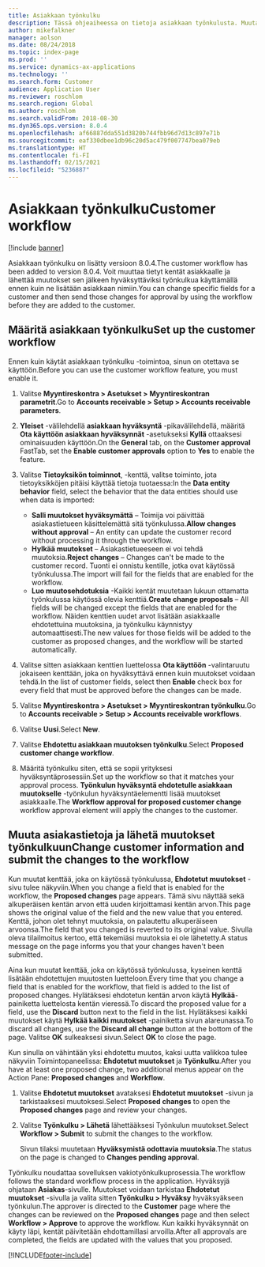 ```yaml
---
title: Asiakkaan työnkulku
description: Tässä ohjeaiheessa on tietoja asiakkaan työnkulusta. Muutat tietyt kentät asiakkaalle ja lähetät muutokset sen jälkeen hyväksyttäviksi työnkulkua käyttämällä ennen kuin ne lisätään asiakkaan nimiin.
author: mikefalkner
manager: aolson
ms.date: 08/24/2018
ms.topic: index-page
ms.prod: ''
ms.service: dynamics-ax-applications
ms.technology: ''
ms.search.form: Customer
audience: Application User
ms.reviewer: roschlom
ms.search.region: Global
ms.author: roschlom
ms.search.validFrom: 2018-08-30
ms.dyn365.ops.version: 8.0.4
ms.openlocfilehash: af66887dda551d3820b744fbb96d7d13c897e71b
ms.sourcegitcommit: eaf330dbee1db96c20d5ac479f007747bea079eb
ms.translationtype: HT
ms.contentlocale: fi-FI
ms.lasthandoff: 02/15/2021
ms.locfileid: "5236887"
---
```

# <a name="customer-workflow"></a><span data-ttu-id="c82ec-104">Asiakkaan työnkulku</span><span class="sxs-lookup"><span data-stu-id="c82ec-104">Customer workflow</span></span>

[!include [banner](../includes/banner.md)]

<span data-ttu-id="c82ec-105">Asiakkaan työnkulku on lisätty versioon 8.0.4.</span><span class="sxs-lookup"><span data-stu-id="c82ec-105">The customer workflow has been added to version 8.0.4.</span></span> <span data-ttu-id="c82ec-106">Voit muuttaa tietyt kentät asiakkaalle ja lähettää muutokset sen jälkeen hyväksyttäviksi työnkulkua käyttämällä ennen kuin ne lisätään asiakkaan nimiin.</span><span class="sxs-lookup"><span data-stu-id="c82ec-106">You can change specific fields for a customer and then send those changes for approval by using the workflow before they are added to the customer.</span></span>

## <a name="set-up-the-customer-workflow"></a><span data-ttu-id="c82ec-107">Määritä asiakkaan työnkulku</span><span class="sxs-lookup"><span data-stu-id="c82ec-107">Set up the customer workflow</span></span>

<span data-ttu-id="c82ec-108">Ennen kuin käytät asiakkaan työnkulku -toimintoa, sinun on otettava se käyttöön.</span><span class="sxs-lookup"><span data-stu-id="c82ec-108">Before you can use the customer workflow feature, you must enable it.</span></span>

1. <span data-ttu-id="c82ec-109">Valitse **Myyntireskontra \> Asetukset \> Myyntireskontran parametrit**.</span><span class="sxs-lookup"><span data-stu-id="c82ec-109">Go to **Accounts receivable \> Setup \> Accounts receivable parameters**.</span></span>
2. <span data-ttu-id="c82ec-110">**Yleiset** -välilehdellä **asiakkaan hyväksyntä** -pikavälilehdellä, määritä **Ota käyttöön asiakkaan hyväksynnät** -asetukseksi **Kyllä** ottaaksesi ominaisuuden käyttöön.</span><span class="sxs-lookup"><span data-stu-id="c82ec-110">On the **General** tab, on the **Customer approval** FastTab, set the **Enable customer approvals** option to **Yes** to enable the feature.</span></span>
3. <span data-ttu-id="c82ec-111">Valitse **Tietoyksikön toiminnot**, -kenttä, valitse toiminto, jota tietoyksikköjen pitäisi käyttää tietoja tuotaessa:</span><span class="sxs-lookup"><span data-stu-id="c82ec-111">In the **Data entity behavior** field, select the behavior that the data entities should use when data is imported:</span></span>

    - <span data-ttu-id="c82ec-112">**Salli muutokset hyväksymättä** – Toimija voi päivittää asiakastietueen käsittelemättä sitä työnkulussa.</span><span class="sxs-lookup"><span data-stu-id="c82ec-112">**Allow changes without approval** – An entity can update the customer record without processing it through the workflow.</span></span>
    - <span data-ttu-id="c82ec-113">**Hylkää muutokset** – Asiakastietueeseen ei voi tehdä muutoksia.</span><span class="sxs-lookup"><span data-stu-id="c82ec-113">**Reject changes** – Changes can't be made to the customer record.</span></span> <span data-ttu-id="c82ec-114">Tuonti ei onnistu kentille, jotka ovat käytössä työnkulussa.</span><span class="sxs-lookup"><span data-stu-id="c82ec-114">The import will fail for the fields that are enabled for the workflow.</span></span>
    - <span data-ttu-id="c82ec-115">**Luo muutosehdotuksia** -Kaikki kentät muutetaan lukuun ottamatta työnkulussa käytössä olevia kenttiä.</span><span class="sxs-lookup"><span data-stu-id="c82ec-115">**Create change proposals** – All fields will be changed except the fields that are enabled for the workflow.</span></span> <span data-ttu-id="c82ec-116">Näiden kenttien uudet arvot lisätään asiakkaalle ehdotettuina muutoksina, ja työnkulku käynnistyy automaattisesti.</span><span class="sxs-lookup"><span data-stu-id="c82ec-116">The new values for those fields will be added to the customer as proposed changes, and the workflow will be started automatically.</span></span>

4. <span data-ttu-id="c82ec-117">Valitse sitten asiakkaan kenttien luettelossa **Ota käyttöön** -valintaruutu jokaiseen kenttään, joka on hyväksyttävä ennen kuin muutokset voidaan tehdä.</span><span class="sxs-lookup"><span data-stu-id="c82ec-117">In the list of customer fields, select then **Enable** check box for every field that must be approved before the changes can be made.</span></span>
5. <span data-ttu-id="c82ec-118">Valitse **Myyntireskontra \> Asetukset \> Myyntireskontran työnkulku**.</span><span class="sxs-lookup"><span data-stu-id="c82ec-118">Go to **Accounts receivable \> Setup \> Accounts receivable workflows**.</span></span>
6. <span data-ttu-id="c82ec-119">Valitse **Uusi**.</span><span class="sxs-lookup"><span data-stu-id="c82ec-119">Select **New**.</span></span>
7. <span data-ttu-id="c82ec-120">Valitse **Ehdotettu asiakkaan muutoksen työnkulku**.</span><span class="sxs-lookup"><span data-stu-id="c82ec-120">Select **Proposed customer change workflow**.</span></span> 
8. <span data-ttu-id="c82ec-121">Määritä työnkulku siten, että se sopii yrityksesi hyväksyntäprosessiin.</span><span class="sxs-lookup"><span data-stu-id="c82ec-121">Set up the workflow so that it matches your approval process.</span></span> <span data-ttu-id="c82ec-122">**Työnkulun hyväksyntä ehdotetulle asiakkaan muutokselle** -työnkulun hyväksyntäelementti lisää muutokset asiakkaalle.</span><span class="sxs-lookup"><span data-stu-id="c82ec-122">The **Workflow approval for proposed customer change** workflow approval element will apply the changes to the customer.</span></span>

## <a name="change-customer-information-and-submit-the-changes-to-the-workflow"></a><span data-ttu-id="c82ec-123">Muuta asiakastietoja ja lähetä muutokset työnkulkuun</span><span class="sxs-lookup"><span data-stu-id="c82ec-123">Change customer information and submit the changes to the workflow</span></span>

<span data-ttu-id="c82ec-124">Kun muutat kenttää, joka on käytössä työnkulussa, **Ehdotetut muutokset** -sivu tulee näkyviin.</span><span class="sxs-lookup"><span data-stu-id="c82ec-124">When you change a field that is enabled for the workflow, the **Proposed changes** page appears.</span></span> <span data-ttu-id="c82ec-125">Tämä sivu näyttää sekä alkuperäisen kentän arvon että uuden kirjoittamasi kentän arvon.</span><span class="sxs-lookup"><span data-stu-id="c82ec-125">This page shows the original value of the field and the new value that you entered.</span></span> <span data-ttu-id="c82ec-126">Kenttä, johon olet tehnyt muutoksia, on palautettu alkuperäiseen arvoonsa.</span><span class="sxs-lookup"><span data-stu-id="c82ec-126">The field that you changed is reverted to its original value.</span></span> <span data-ttu-id="c82ec-127">Sivulla oleva tilailmoitus kertoo, että tekemiäsi muutoksia ei ole lähetetty.</span><span class="sxs-lookup"><span data-stu-id="c82ec-127">A status message on the page informs you that your changes haven't been submitted.</span></span>

<span data-ttu-id="c82ec-128">Aina kun muutat kenttää, joka on käytössä työnkulussa, kyseinen kenttä lisätään ehdotettujen muutosten luetteloon.</span><span class="sxs-lookup"><span data-stu-id="c82ec-128">Every time that you change a field that is enabled for the workflow, that field is added to the list of proposed changes.</span></span> <span data-ttu-id="c82ec-129">Hylätäksesi ehdotetun kentän arvon käytä **Hylkää**-painiketta luettelosta kentän vieressä.</span><span class="sxs-lookup"><span data-stu-id="c82ec-129">To discard the proposed value for a field, use the **Discard** button next to the field in the list.</span></span> <span data-ttu-id="c82ec-130">Hylätäksesi kaikki muutokset käytä **Hylkää kaikki muutokset** -painiketta sivun alareunassa.</span><span class="sxs-lookup"><span data-stu-id="c82ec-130">To discard all changes, use the **Discard all change** button at the bottom of the page.</span></span> <span data-ttu-id="c82ec-131">Valitse **OK** sulkeaksesi sivun.</span><span class="sxs-lookup"><span data-stu-id="c82ec-131">Select **OK** to close the page.</span></span>

<span data-ttu-id="c82ec-132">Kun sinulla on vähintään yksi ehdotettu muutos, kaksi uutta valikkoa tulee näkyviin Toimintopaneelissa: **Ehdotetut muutokset** ja **Työnkulku**.</span><span class="sxs-lookup"><span data-stu-id="c82ec-132">After you have at least one proposed change, two additional menus appear on the Action Pane: **Proposed changes** and **Workflow**.</span></span>

1. <span data-ttu-id="c82ec-133">Valitse **Ehdotetut muutokset** avataksesi **Ehdotetut muutokset** -sivun ja tarkistaaksesi muutoksesi.</span><span class="sxs-lookup"><span data-stu-id="c82ec-133">Select **Proposed changes** to open the **Proposed changes** page and review your changes.</span></span>
2. <span data-ttu-id="c82ec-134">Valitse **Työnkulku \> Lähetä** lähettääksesi Työnkulun muutokset.</span><span class="sxs-lookup"><span data-stu-id="c82ec-134">Select **Workflow \> Submit** to submit the changes to the workflow.</span></span>

    <span data-ttu-id="c82ec-135">Sivun tilaksi muutetaan **Hyväksymistä odottavia muutoksia**.</span><span class="sxs-lookup"><span data-stu-id="c82ec-135">The status on the page is changed to **Changes pending approval**.</span></span>

<span data-ttu-id="c82ec-136">Työnkulku noudattaa sovelluksen vakiotyönkulkuprosessia.</span><span class="sxs-lookup"><span data-stu-id="c82ec-136">The workflow follows the standard workflow process in the application.</span></span> <span data-ttu-id="c82ec-137">Hyväksyjä ohjataan **Asiakas**-sivulle. Muutokset voidaan tarkistaa **Ehdotetut muutokset** -sivulla ja valita sitten **Työnkulku \> Hyväksy** hyväksyäkseen työnkulun.</span><span class="sxs-lookup"><span data-stu-id="c82ec-137">The approver is directed to the **Customer** page where the changes can be reviewed on the **Proposed changes** page and then select **Workflow \> Approve** to approve the workflow.</span></span> <span data-ttu-id="c82ec-138">Kun kaikki hyväksynnät on käyty läpi, kentät päivitetään ehdottamillasi arvoilla.</span><span class="sxs-lookup"><span data-stu-id="c82ec-138">After all approvals are completed, the fields are updated with the values that you proposed.</span></span>


[!INCLUDE[footer-include](../../includes/footer-banner.md)]